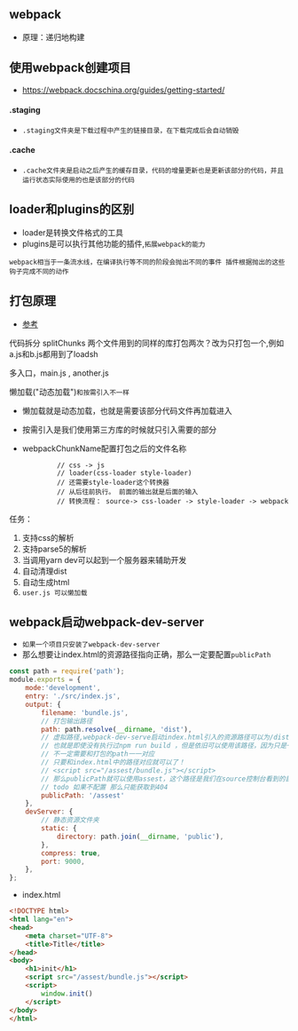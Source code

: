 ## webpack
* 原理：递归地构建

## 使用webpack创建项目
* https://webpack.docschina.org/guides/getting-started/

#### .staging
* `.staging文件夹是下载过程中产生的链接目录，在下载完成后会自动销毁`

#### .cache
* `.cache文件夹是启动之后产生的缓存目录，代码的增量更新也是更新该部分的代码，并且运行状态实际使用的也是该部分的代码`

## loader和plugins的区别
* loader是转换文件格式的工具
* plugins是可以执行其他功能的插件,`拓展webpack的能力`

`webpack相当于一条流水线，在编译执行等不同的阶段会抛出不同的事件 插件根据抛出的这些钩子完成不同的动作`

## 打包原理
* [参考]("https://github.com/cuixiaorui/mini-pack")

代码拆分 splitChunks
两个文件用到的同样的库打包两次？改为只打包一个,例如a.js和b.js都用到了loadsh

多入口，main.js , another.js

懒加载("动态加载")`和按需引入不一样`
* 懒加载就是动态加载，也就是需要该部分代码文件再加载进入

* 按需引入是我们使用第三方库的时候就只引入需要的部分

* webpackChunkName配置打包之后的文件名称

[comment]: <> (htmlwebpackplugin自动生成html)

                // css -> js
                // loader(css-loader style-loader)
                // 还需要style-loader这个转换器
                // 从后往前执行。 前面的输出就是后面的输入
                // 转换流程： source-> css-loader -> style-loader -> webpack

任务：
1. 支持css的解析
2. 支持parse5的解析
3. 当调用yarn dev可以起到一个服务器来辅助开发
4. 自动清理dist
5. 自动生成html
6. `user.js 可以懒加载`

## webpack启动webpack-dev-server
* `如果一个项目只安装了webpack-dev-server`
* 那么想要让index.html的资源路径指向正确，那么一定要配置`publicPath`
```js
const path = require('path');
module.exports = {
    mode:'development',
    entry: './src/index.js',
    output: {
        filename: 'bundle.js',
        // 打包输出路径
        path: path.resolve(__dirname, 'dist'),
        // 虚拟路径,webpack-dev-serve启动index.html引入的资源路径可以为/dist
        // 也就是即使没有执行过npm run build ，但是依旧可以使用该路径，因为只是一个虚拟的！
        // 不一定需要和打包的path一一对应
        // 只要和index.html中的路径对应就可以了！
        // <script src="/assest/bundle.js"></script>
        // 那么publicPath就可以使用assest，这个路径是我们在source控制台看到的目录名称和位置！
        // todo 如果不配置 那么只能获取到404
        publicPath: '/assest'
    },
    devServer: {
        // 静态资源文件夹
        static: {
            directory: path.join(__dirname, 'public'),
        },
        compress: true,
        port: 9000,
    },
};
```
* index.html
```html
<!DOCTYPE html>
<html lang="en">
<head>
    <meta charset="UTF-8">
    <title>Title</title>
</head>
<body>
    <h1>init</h1>
    <script src="/assest/bundle.js"></script>
    <script>
        window.init()
    </script>
</body>
</html>

```
